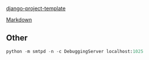 [django-project-template](https://github.com/asyncee/django-project-template)

[Markdown](https://guides.github.com/features/mastering-markdown/)

## Other

```python
python -m smtpd -n -c DebuggingServer localhost:1025
```
